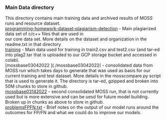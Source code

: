 ### Main Data directory
This directory contains main training data and archived results of MOSS runs and resource dataset.<br>
[programming-homework-dataset-plagiarism-detection](./programming-homework-dataset-plagiarism-detection) - Main plagiarized data set of 
c/c++ files that are used in <br>
 our core data set. More details on the dataset and organization in the readme.txt in that directory<br>
[training](./training) - Main data used for training in train2.csv and test2.csv (and tar-ed into plag2.tar 
that is uploaded to our GCP storage bucket and accessed in colab).<br>
[mossbase03042022 ](./mossbase03042022( - consolidated data from MOSS run which takes days to generate that was used as basis for our current training and test dataset.
More details in the mosscompare.py script that is used to generate it. The directory is tar-ed, gzipped and broken into 50M chunks to store in github. <br>
[mossbase03142022](./mossbase03142022) - second consolidated MOSS run, that is not currently used but is more extensive and can be uesd for future model building. Broken up
in chunks as above to store in github. <br>
[problemsFPFN.txt](./problemsFPFN.txt) - Brief notes on the output of our model runs around the outcomes for FP/FN and what we could do to improve our models. <br>
